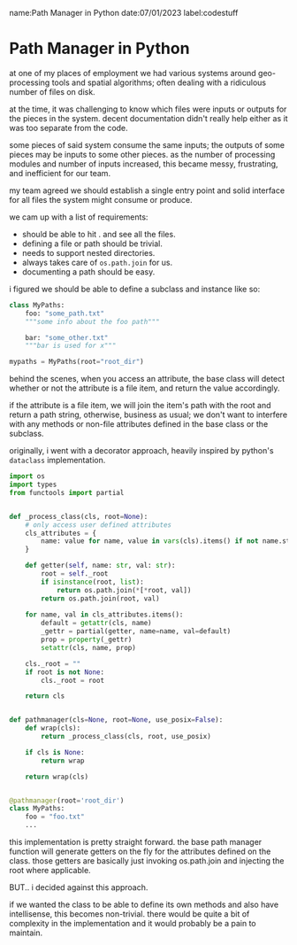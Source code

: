 name:Path Manager in Python
date:07/01/2023
label:codestuff

# Path Manager in Python

at one of my places of employment we had various systems around geo-processing tools and spatial algorithms; often dealing with a ridiculous number of files on disk.

at the time, it was challenging to know which files were inputs or outputs for the pieces in the system. decent documentation didn't really help either as it was too separate from the code.

some pieces of said system consume the same inputs; the outputs of some pieces may be inputs to some other pieces. as the number of processing modules and number of inputs increased, this became messy, frustrating, and inefficient for our team.

my team agreed we should establish a single entry point and solid interface for all files the system might consume or produce.

we cam up with a list of requirements:

- should be able to hit . and see all the files.
- defining a file or path should be trivial.
- needs to support nested directories.
- always takes care of `os.path.join` for us.
- documenting a path should be easy.

i figured we should be able to define a subclass and instance like so:

```python
class MyPaths:
    foo: "some_path.txt"
    """some info about the foo path"""

    bar: "some_other.txt"
    """bar is used for x"""

mypaths = MyPaths(root="root_dir")
```

behind the scenes, when you access an attribute, the base class will detect whether or not the attribute is a file item, and return the value accordingly. 

if the attribute is a file item, we will join the item's path with the root and return a path string, otherwise, business as usual; we don't want to interfere with any methods or non-file attributes defined in the base class or the subclass.

originally, i went with a decorator approach, heavily inspired by python's `dataclass` implementation.

```python
import os
import types
from functools import partial


def _process_class(cls, root=None):
    # only access user defined attributes
    cls_attributes = {
        name: value for name, value in vars(cls).items() if not name.startswith("__")
    }

    def getter(self, name: str, val: str):
        root = self._root
        if isinstance(root, list):
            return os.path.join(*[*root, val])
        return os.path.join(root, val)
        
    for name, val in cls_attributes.items():
        default = getattr(cls, name)
        _gettr = partial(getter, name=name, val=default)
        prop = property(_gettr)
        setattr(cls, name, prop)

    cls._root = ""
    if root is not None:
        cls._root = root

    return cls


def pathmanager(cls=None, root=None, use_posix=False):
    def wrap(cls):
        return _process_class(cls, root, use_posix)

    if cls is None:
        return wrap

    return wrap(cls)


@pathmanager(root='root_dir')
class MyPaths:
    foo = "foo.txt"
    ...
```

this implementation is pretty straight forward. the base path manager function will generate getters on the fly for the attributes defined on the class. those getters are basically just invoking os.path.join and injecting the root where applicable.

BUT.. i decided against this approach.

if we wanted the class to be able to define its own methods and also have intellisense, this becomes non-trivial. there would be quite a bit of complexity in the implementation and it would probably be a pain to maintain.


